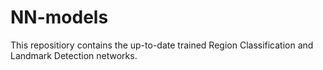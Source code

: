 # NN-models

This repositiory contains the up-to-date trained Region Classification and Landmark Detection networks.

